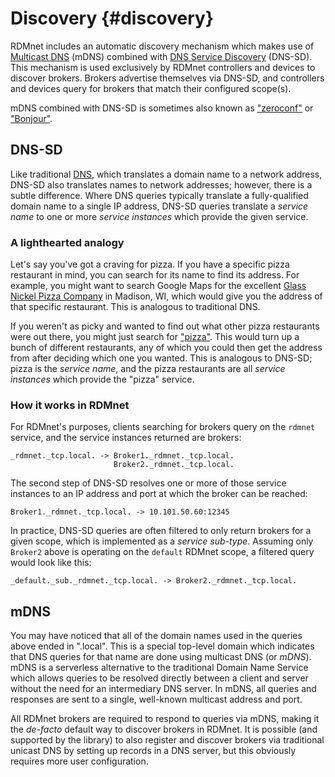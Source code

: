 # Discovery                                                                            {#discovery}

RDMnet includes an automatic discovery mechanism which makes use of
[Multicast DNS](https://en.wikipedia.org/wiki/Multicast_DNS) (mDNS) combined with
[DNS Service Discovery](http://www.dns-sd.org/) (DNS-SD). This mechanism is used exclusively by
RDMnet controllers and devices to discover brokers. Brokers advertise themselves via DNS-SD, and
controllers and devices query for brokers that match their configured scope(s).

mDNS combined with DNS-SD is sometimes also known as
["zeroconf"](https://en.wikipedia.org/wiki/Zero-configuration_networking) or 
["Bonjour"](https://en.wikipedia.org/wiki/Bonjour_(software)).

## DNS-SD

Like traditional [DNS](https://en.wikipedia.org/wiki/Domain_Name_System), which translates a domain
name to a network address, DNS-SD also translates names to network addresses; however, there is a
subtle difference. Where DNS queries typically translate a fully-qualified domain name to a single
IP address, DNS-SD queries translate a _service name_ to one or more _service instances_ which
provide the given service. 

### A lighthearted analogy

Let's say you've got a craving for pizza. If you have a specific pizza restaurant in mind, you can
search for its name to find its address. For example, you might want to search Google Maps for the
excellent [Glass Nickel Pizza Company](https://www.google.com/maps/search/Glass+Nickel+Pizza/@43.055168,-89.4258971,13z)
in Madison, WI, which would give you the address of that specific restaurant. This is analogous to
traditional DNS.

If you weren't as picky and wanted to find out what other pizza restaurants were out there, you
might just search for ["pizza"](https://www.google.com/maps/search/pizza/@43.0679178,-89.4164854,13z).
This would turn up a bunch of different restaurants, any of which you could then get the address
from after deciding which one you wanted. This is analogous to DNS-SD; pizza is the _service name_,
and the pizza restaurants are all _service instances_ which provide the "pizza" service.

### How it works in RDMnet

For RDMnet's purposes, clients searching for brokers query on the `rdmnet` service, and the service
instances returned are brokers:

```
_rdmnet._tcp.local. -> Broker1._rdmnet._tcp.local.
                       Broker2._rdmnet._tcp.local.
```

The second step of DNS-SD resolves one or more of those service instances to an IP address and port
at which the broker can be reached:

```
Broker1._rdmnet._tcp.local. -> 10.101.50.60:12345
```

In practice, DNS-SD queries are often filtered to only return brokers for a given scope, which is
implemented as a _service sub-type_. Assuming only `Broker2` above is operating on the `default`
RDMnet scope, a filtered query would look like this:

```
_default._sub._rdmnet._tcp.local. -> Broker2._rdmnet._tcp.local.
```

## mDNS

You may have noticed that all of the domain names used in the queries above ended in ".local". This
is a special top-level domain which indicates that DNS queries for that name are done using
multicast DNS (or _mDNS_). mDNS is a serverless alternative to the traditional Domain Name Service
which allows queries to be resolved directly between a client and server without the need for an
intermediary DNS server. In mDNS, all queries and responses are sent to a single, well-known
multicast address and port.

All RDMnet brokers are required to respond to queries via mDNS, making it the _de-facto_ default
way to discover brokers in RDMnet. It is possible (and supported by the library) to also register
and discover brokers via traditional unicast DNS by setting up records in a DNS server, but this
obviously requires more user configuration.
